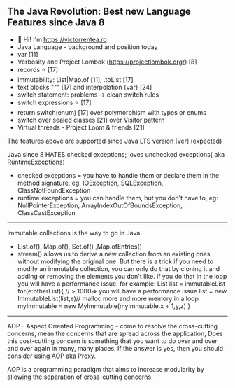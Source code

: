 ## The Java Revolution: Best new Language Features since Java 8
- 👋 Hi! I'm https://victorrentea.ro
- Java Language - background and position today
- var [11]
- Verbosity and Project Lombok (https://projectlombok.org/) [8] 
- records ⭐️ [17]
- immutability: List|Map.of [11], .toList [17]
- text blocks """ [17] and interpolation \{var} [24]
- switch statement: problems -> clean switch rules
- switch expressions ⭐️ [17]
- return switch(enum) [17] over polymorphism with types or enums
- switch over sealed classes [21] over Visitor pattern
- Virtual threads - Project Loom & friends [21]

The features above are supported since Java LTS version [ver] (expected)

Java since 8 HATES checked exceptions; loves unchecked exceptions( aka RuntimeExceptions) 
- checked exceptions = you have to handle them or declare them in the method signature,
eg: IOException, SQLException, ClassNotFoundException
- runtime exceptions = you can handle them, but you don't have to, 
eg: NullPointerException, ArrayIndexOutOfBoundsException, ClassCastException
__________________________________________________________
Immutable collections is the way to go in Java 
- List.of(), Map.of(), Set.of() ,Map.ofEntries() 
- stream() allows us to derive a new collection from an existing 
ones without modifying the original one. 
But there is a trick if you need to modify an immutable collection, 
you can only do that by cloning it and adding or removing the elements you don't like.
if you do that in the loop you will have a performance issue.
for example:
List<String> list = immutableList
for(e:otherList){ // > 1000=> you will have a performance issue
     list = new ImmutableList(list,e)// malloc more and more memory in a loop
    myImmutable = new MyImmutable(myImmutable.x + 1,y,z)
}
__________________________________________________________________
AOP - Aspect Oriented Programming - come to resolve the cross-cutting concerns, mean the concerns that are spread across the application,
Does this cost-cutting concern is something that you want to do over and over and over again in many, many places.
If the answer is yes, then you should consider using AOP aka Proxy.

AOP is a programming paradigm that aims to increase modularity by allowing the separation of cross-cutting concerns.